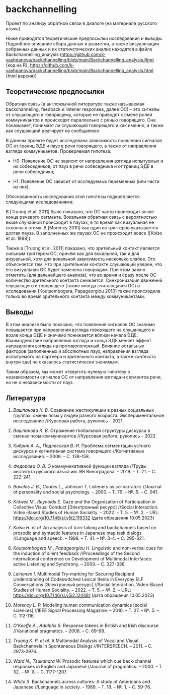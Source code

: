 # backchannelling
Проект по анализу обратной связи в диалоге (на материале русского языка).

Ниже приводятся теоретические предпосылки исследования и выводы. Подробное описание сбора данных и разметки, а также визуализация собранных данных и их статичстических анализ находятся в файле Backchannelling_analysis (<https://github.com/k-vashpanova/backchannelling/blob/main/Backchannelling_analysis.Rmd> {код на R}, <https://github.com/k-vashpanova/backchannelling/blob/main/Backchannelling_analysis.html> {html версия})

## Теоретические предпосылки

Обратная связь (в англоязычной литературе также называемая backchanneling, feedback и listener responses, далее ОС) – это сигналы от слушающего к говорящему, которые не приводят к смене ролей
коммуникантов и происходят параллельно с речью говорящего. Она показывает, понимает ли слушающий говорящего и как именно, а также как слушающий реагирует на сообщаемое.

В данном проекте будет исследована зависимость появления сигналов ОС от границ ЭДЕ и пауз в речи говорящего, а также от направления взгляда коммуникантов. Проверяемая гипотеза:

-   H0: Появление ОС не зависит от напревления взгляда испытуемых и их собеседников, от пауз в речи собеседника и от границ ЭДЕ в речи собеседника;

-   Н1: Появление ОС зависит от исследуемых переменных (или части из них).

Обоснованность исследования этой гипотезы подкрепляется следующими исследованиями:

В [Truong et al. 2011] было показано, что ОС часто происходит возле конца речевого сегмента. Вокальная обратная связь с вероятностью выше случайной происходит в паузах, в то время как визуальная не склонна к
этому. В [Morency 2010] как один из триггеров указывается долгая пауза. В заполненных же паузах ОС не происходит вовсе ([Koiso et al. 1998]).

Также в [Truong et al. 2011] показано, что зрительный контакт является сильным триггером ОС, причём как для вокальной, так и для визуальной, хотя для вокальной зависимость несколько слабее. Это объясняется тем,
что при зрительном контакте слушающий уверен, что его визуальная ОС будет замечена говорящим. При этом важно отметить (для дальнейшего анализа), что во время и сразу после ОС количество зрительного контакта
снижается. Синхронизация движений слушающего и говорящего (также иногда считающаяся ОС) в исследовании [Koutsombogera, Papageorgiou 2010] также происходила только во время зрительного контакта между коммуникантами.

## Выводы

В этом анализе было показано, что появление сигналов ОС значимо повышается при направления взгляда говорящего на слушающего и возле конца ЭДЕ и значимо понижается вблизи начала ЭДЕ. Взаимодействие
направления взгляда и конца ЭДЕ меняет эффект направления взгляда на противоположный. Влияние остальных факторов (заполненных и абсолютных пауз, направления взгляда испытуемого на партнёра и зрительного
контакта, а также контекста внутри эде) не оказалось статистически значимым.

Таким образом, мы может отвергнть нулевую гипотезу о независимости сигналов ОС от направления взгляда и сегментов речи, но не о независимости от пауз.

## Литература

1.  *Вашпанова К. В.* Сравнение жестикуляции в разных социальных группах: смены позы у людей разного возраста. Экспериментальное исследование //Курсовая работа, рукопись – 2021.

2.  *Вашпанова К. В.* Отражение глобальной структуры дискурса в сменах позы коммуникантов //Курсовая работа, рукопись – 2022.

3.  *Кибрик А. А., Подлесская В. И.* Проблема сегментации устного дискурса и когнитивная система говорящего //Когнитивные исследования. – 2006. – С. 138-158.

4.  *Федорова О. В.* О коммуникативной функции взгляда //Труды института русского языка им. ВВ Виноградова. – 2019. – Т. 21. – С. 222-241.

5.  *Bavelas J. B., Coates L., Johnson T.* Listeners as co-narrators //Journal of personality and social psychology. – 2000. – Т. 79. – №. 6. – С. 941.

6.  *Kidwell M., Reynolds E.* Gaze and the Organization of Participation in Collective Visual Conduct [Электронный ресурс] //Social Interaction. Video-Based Studies of Human Sociality. – 2022. – Т. 5.
    – №. 2. – URL: <https://doi.org/10.7146/si.v5i2.119332> (дата обращения 10.05.2023)

7.  *Koiso H. et al.* An analysis of turn-taking and backchannels based on prosodic and syntactic features in Japanese map task dialogs //Language and speech. – 1998. – Т. 41. – №. 3-4. – С. 295-321.

8.  *Koutsombogera M., Papageorgiou H.* Linguistic and non-verbal cues for the induction of silent feedback //Proceedings of the Second international conference on Development of Multimodal Interfaces:
    active Listening and Synchrony. – 2009. – С. 327-336.

9.  *Leinonen I.* Multimodal Try-marking for Securing Recipient Understanding of Codeswitched Lexical Items in Everyday ELF Conversations [Электронный ресурс] //Social Interaction. Video-Based
    Studies of Human Sociality. – 2022. – Т. 5. – №. 2. – URL: <https://doi.org/10.7146/si.v5i2.124481> (дата обращения 10.05.2023)

10. *Morency L. P.* Modeling human communication dynamics [social sciences] //IEEE Signal Processing Magazine. – 2010. – Т. 27. – №. 5. – С. 112-116.

11. *O’Keeffe A., Adolphs S.* Response tokens in British and Irish discourse //Variational pragmatics. – 2008. – С. 69-98.

12. *Truong K. P. et al.* A Multimodal Analysis of Vocal and Visual Backchannels in Spontaneous Dialogs //INTERSPEECH. – 2011. – С. 2973-2976.

13. *Ward N., Tsukahara W.* Prosodic features which cue back-channel responses in English and Japanese //Journal of pragmatics. – 2000. – Т. 32. – №. 8. – С. 1177-1207.

14. *White S.* Backchannels across cultures: A study of Americans and Japanese //Language in society. – 1989. – Т. 18. – №. 1. – С. 59-76.


